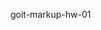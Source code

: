 
goit-markup-hw-01

<a href="https://alexgural1004.github.io/goit-markup-hw-02/>Ссылка на живую страницу">
